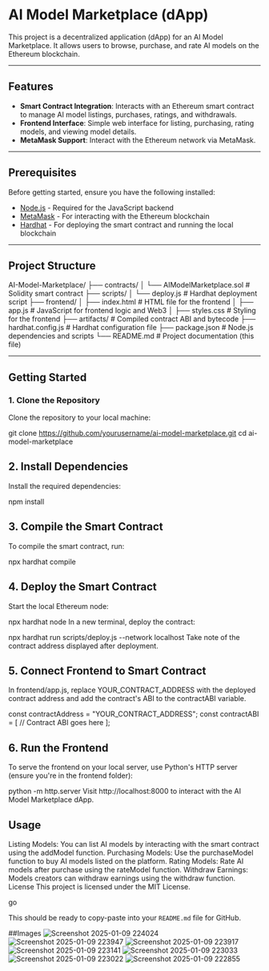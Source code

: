 # AI Model Marketplace (dApp)

This project is a decentralized application (dApp) for an AI Model Marketplace. It allows users to browse, purchase, and rate AI models on the Ethereum blockchain.

---

## Features

- **Smart Contract Integration**: Interacts with an Ethereum smart contract to manage AI model listings, purchases, ratings, and withdrawals.
- **Frontend Interface**: Simple web interface for listing, purchasing, rating models, and viewing model details.
- **MetaMask Support**: Interact with the Ethereum network via MetaMask.

---

## Prerequisites

Before getting started, ensure you have the following installed:

- [Node.js](https://nodejs.org/) - Required for the JavaScript backend
- [MetaMask](https://metamask.io/) - For interacting with the Ethereum blockchain
- [Hardhat](https://hardhat.org/) - For deploying the smart contract and running the local blockchain

---

## Project Structure

AI-Model-Marketplace/ ├── contracts/ │ └── AIModelMarketplace.sol # Solidity smart contract ├── scripts/ │ └── deploy.js # Hardhat deployment script ├── frontend/ │ ├── index.html # HTML file for the frontend │ ├── app.js # JavaScript for frontend logic and Web3 │ ├── styles.css # Styling for the frontend ├── artifacts/ # Compiled contract ABI and bytecode ├── hardhat.config.js # Hardhat configuration file ├── package.json # Node.js dependencies and scripts └── README.md # Project documentation (this file)


---

## Getting Started

### 1. Clone the Repository

Clone the repository to your local machine:

git clone https://github.com/yourusername/ai-model-marketplace.git
cd ai-model-marketplace
## 2. Install Dependencies
Install the required dependencies:


npm install
## 3. Compile the Smart Contract
To compile the smart contract, run:


npx hardhat compile
## 4. Deploy the Smart Contract
Start the local Ethereum node:


npx hardhat node
In a new terminal, deploy the contract:


npx hardhat run scripts/deploy.js --network localhost
Take note of the contract address displayed after deployment.

## 5. Connect Frontend to Smart Contract
In frontend/app.js, replace YOUR_CONTRACT_ADDRESS with the deployed contract address and add the contract's ABI to the contractABI variable.


const contractAddress = "YOUR_CONTRACT_ADDRESS";
const contractABI = [
  // Contract ABI goes here
];
## 6. Run the Frontend
To serve the frontend on your local server, use Python's HTTP server (ensure you're in the frontend folder):


python -m http.server
Visit http://localhost:8000 to interact with the AI Model Marketplace dApp.

## Usage
Listing Models: You can list AI models by interacting with the smart contract using the addModel function.
Purchasing Models: Use the purchaseModel function to buy AI models listed on the platform.
Rating Models: Rate AI models after purchase using the rateModel function.
Withdraw Earnings: Models creators can withdraw earnings using the withdraw function.
License
This project is licensed under the MIT License.

go

This should be ready to copy-paste into your `README.md` file for GitHub.


##Images
![Screenshot 2025-01-09 224024](https://github.com/user-attachments/assets/84ada5f2-73ee-4f56-abad-f7835499f078)
![Screenshot 2025-01-09 223947](https://github.com/user-attachments/assets/815a7245-b4e8-4e59-b676-2a2637fd3296)
![Screenshot 2025-01-09 223917](https://github.com/user-attachments/assets/7e3712d3-05c9-49aa-b0be-3187dbbfc1e6)
![Screenshot 2025-01-09 223141](https://github.com/user-attachments/assets/54486f42-0220-4a3a-8790-c01e3b5eee8c)
![Screenshot 2025-01-09 223033](https://github.com/user-attachments/assets/91db5d3a-17a8-46f6-972c-f9fc7ffe775e)
![Screenshot 2025-01-09 223022](https://github.com/user-attachments/assets/75d87f1a-7e27-4e05-ac22-51ee46846772)
![Screenshot 2025-01-09 222855](https://github.com/user-attachments/assets/2ea71de4-186f-4c03-b7cc-32732aa1aef9)

